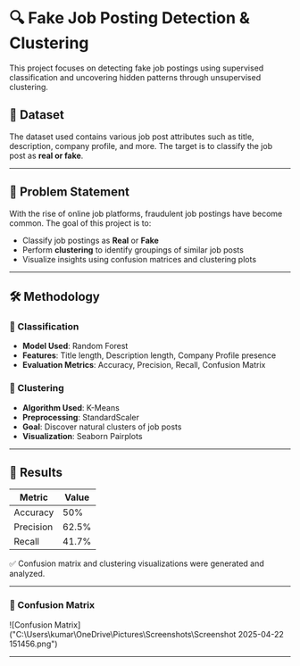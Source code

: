 # 🔍 Fake Job Posting Detection & Clustering

This project focuses on detecting fake job postings using supervised classification and uncovering hidden patterns through unsupervised clustering.

## 📁 Dataset

The dataset used contains various job post attributes such as title, description, company profile, and more. The target is to classify the job post as **real or fake**.

---

## 📌 Problem Statement

With the rise of online job platforms, fraudulent job postings have become common. The goal of this project is to:
- Classify job postings as **Real** or **Fake**
- Perform **clustering** to identify groupings of similar job posts
- Visualize insights using confusion matrices and clustering plots

---

## 🛠️ Methodology

### 🔷 Classification
- **Model Used**: Random Forest
- **Features**: Title length, Description length, Company Profile presence
- **Evaluation Metrics**: Accuracy, Precision, Recall, Confusion Matrix

### 🔷 Clustering
- **Algorithm Used**: K-Means
- **Preprocessing**: StandardScaler
- **Goal**: Discover natural clusters of job posts
- **Visualization**: Seaborn Pairplots

---

## 🧪 Results

| Metric      | Value     |
|-------------|-----------|
| Accuracy    | 50%       |
| Precision   | 62.5%     |
| Recall      | 41.7%     |

✅ Confusion matrix and clustering visualizations were generated and analyzed.

---

### 📍 Confusion Matrix

![Confusion Matrix]("C:\Users\kumar\OneDrive\Pictures\Screenshots\Screenshot 2025-04-22 151456.png")

---


